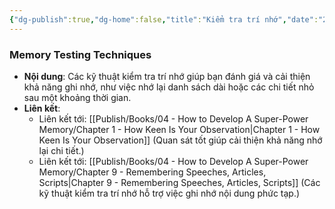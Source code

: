 ```yaml
---
{"dg-publish":true,"dg-home":false,"title":"Kiểm tra trí nhớ","date":"2024-08-31","tags":["#sach","#memory","#How_to_Develop_A_Super_Power_Memory"],"Chương":"Chương3","dg-path":"Books/04 - How to Develop A Super-Power Memory/Chapter 3 - Test Your Memory.md","permalink":"/books/04-how-to-develop-a-super-power-memory/chapter-3-test-your-memory/","dgPassFrontmatter":true,"updated":"2025-02-23T08:12:59.220+07:00"}
---
```


### Memory Testing Techniques

- **Nội dung**: Các kỹ thuật kiểm tra trí nhớ giúp bạn đánh giá và cải thiện khả năng ghi nhớ, như việc nhớ lại danh sách dài hoặc các chi tiết nhỏ sau một khoảng thời gian.
- **Liên kết**:
    - Liên kết tới: [[Publish/Books/04 - How to Develop A Super-Power Memory/Chapter 1 - How Keen Is Your Observation\|Chapter 1 - How Keen Is Your Observation]] (Quan sát tốt giúp cải thiện khả năng nhớ lại chi tiết.)
    - Liên kết tới: [[Publish/Books/04 - How to Develop A Super-Power Memory/Chapter 9 - Remembering Speeches, Articles, Scripts\|Chapter 9 - Remembering Speeches, Articles, Scripts]] (Các kỹ thuật kiểm tra trí nhớ hỗ trợ việc ghi nhớ nội dung phức tạp.)